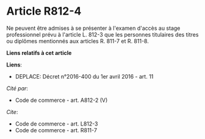 # Article R812-4

Ne peuvent être admises à se présenter à l'examen d'accès au stage professionnel prévu à l'article L. 812-3 que les personnes
titulaires des titres ou diplômes mentionnés aux articles R. 811-7 et R. 811-8.

**Liens relatifs à cet article**

**Liens**:

  - DEPLACE: Décret n°2016-400 du 1er avril 2016 - art. 11

_Cité par_:

  - Code de commerce - art. A812-2 (V)

_Cite_:

  - Code de commerce - art. L812-3
  - Code de commerce - art. R811-7
